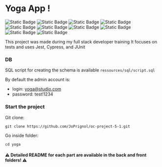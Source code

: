 # Yoga App !
![Static Badge](https://img.shields.io/badge/Angular_CLI-14.1.0-green) ![Static Badge](https://img.shields.io/badge/Cypress-purple) ![Static Badge](https://img.shields.io/badge/Jest-purple) 
![Static Badge](https://img.shields.io/badge/Java-1.8-green) ![Static Badge](https://img.shields.io/badge/Spring_Boot-2.6.1-green) ![Static Badge](https://img.shields.io/badge/MySQL-blue) ![Static Badge](https://img.shields.io/badge/H2-blue) ![Static Badge](https://img.shields.io/badge/Maven-orange) ![Static Badge](https://img.shields.io/badge/JUnit-purple) ![Static Badge](https://img.shields.io/badge/Jacoco-purple) 

This project was made during my full stack developer training
It focuses on tests and uses Jest, Cypress, and JUnit 

### DB

SQL script for creating the schema is available `ressources/sql/script.sql`

By default the admin account is:
- login: yoga@studio.com
- password: test!1234

### Start the project

Git clone:

``` git clone https://github.com/JoPrignol/oc-project-5-1.git ```

Go inside folder:

``` cd yoga ```

#### :warning: Detailed README for each part are available in the back and front folders! :warning: 
